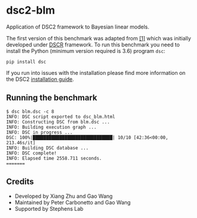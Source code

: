 # dsc2-blm
Application of DSC2 framework to Bayesian linear models. 

The first version of this benchmark was adapted from [[1]](https://github.com/xiangzhu/dscr_blm) which was initially developed under [DSCR](https://github.com/stephens999/dscr) framework. To run this benchmark you need to install the Python (minimum version required is 3.6) program `dsc`:

```
pip install dsc
```

If you run into issues with the installation please find more information on the DSC2 [installation guide](https://stephenslab.github.io/dsc-wiki/manual/installation.html). 

## Running the benchmark
```
$ dsc blm.dsc -c 8
INFO: DSC script exported to dsc_blm.html
INFO: Constructing DSC from blm.dsc ...
INFO: Building execution graph ...
INFO: DSC in progress ...
DSC: 100%|██████████████████████████████| 10/10 [42:36<00:00, 213.46s/it]
INFO: Building DSC database ...
INFO: DSC complete!
INFO: Elapsed time 2558.711 seconds.
=======
```

## Credits
* Developed by Xiang Zhu and Gao Wang
* Maintained by Peter Carbonetto and Gao Wang
* Supported by Stephens Lab
